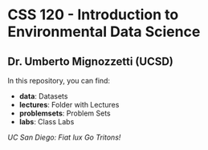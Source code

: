 # CSS 120 - Introduction to Environmental Data Science

## Dr. Umberto Mignozzetti (UCSD)

In this repository, you can find:

- **data**: Datasets
- **lectures**: Folder with Lectures
- **problemsets**: Problem Sets
- **labs**: Class Labs

*UC San Diego: Fiat lux*
*Go Tritons!*
